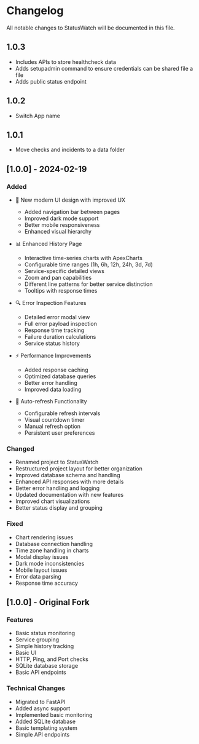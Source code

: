 # Changelog

All notable changes to StatusWatch will be documented in this file.

## 1.0.3
- Includes APIs to store healthcheck data
- Adds setupadmin command to ensure credentials can be shared file a file
- Adds public status endpoint

## 1.0.2
- Switch App name

## 1.0.1
- Move checks and incidents to a data folder

## [1.0.0] - 2024-02-19

### Added
- 🎨 New modern UI design with improved UX
  - Added navigation bar between pages
  - Improved dark mode support
  - Better mobile responsiveness
  - Enhanced visual hierarchy

- 📊 Enhanced History Page
  - Interactive time-series charts with ApexCharts
  - Configurable time ranges (1h, 6h, 12h, 24h, 3d, 7d)
  - Service-specific detailed views
  - Zoom and pan capabilities
  - Different line patterns for better service distinction
  - Tooltips with response times

- 🔍 Error Inspection Features
  - Detailed error modal view
  - Full error payload inspection
  - Response time tracking
  - Failure duration calculations
  - Service status history

- ⚡ Performance Improvements
  - Added response caching
  - Optimized database queries
  - Better error handling
  - Improved data loading

- 🔄 Auto-refresh Functionality
  - Configurable refresh intervals
  - Visual countdown timer
  - Manual refresh option
  - Persistent user preferences

### Changed
- Renamed project to StatusWatch
- Restructured project layout for better organization
- Improved database schema and handling
- Enhanced API responses with more details
- Better error handling and logging
- Updated documentation with new features
- Improved chart visualizations
- Better status display and grouping

### Fixed
- Chart rendering issues
- Database connection handling
- Time zone handling in charts
- Modal display issues
- Dark mode inconsistencies
- Mobile layout issues
- Error data parsing
- Response time accuracy

## [1.0.0] - Original Fork

### Features
- Basic status monitoring
- Service grouping
- Simple history tracking
- Basic UI
- HTTP, Ping, and Port checks
- SQLite database storage
- Basic API endpoints

### Technical Changes
- Migrated to FastAPI
- Added async support
- Implemented basic monitoring
- Added SQLite database
- Basic templating system
- Simple API endpoints 